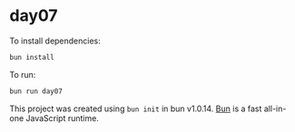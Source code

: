 # day07

To install dependencies:

```bash
bun install
```

To run:

```bash
bun run day07
```

This project was created using `bun init` in bun v1.0.14. [Bun](https://bun.sh) is a fast all-in-one JavaScript runtime.
